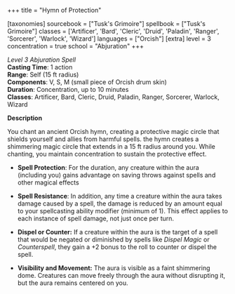 +++
title = "Hymn of Protection"

[taxonomies]
sourcebook = ["Tusk's Grimoire"]
spellbook = ["Tusk's Grimoire"]
classes = ['Artificer', 'Bard', 'Cleric', 'Druid', 'Paladin', 'Ranger', 'Sorcerer', 'Warlock', 'Wizard']
languages = ["Orcish"]
[extra]
level = 3
concentration = true
school = "Abjuration"
+++

*Level 3 Abjuration Spell*  
**Casting Time**: 1 action  
**Range**: Self (15 ft radius)  
**Components**: V, S, M (small piece of Orcish drum skin)  
**Duration**: Concentration, up to 10 minutes  
**Classes**: Artificer, Bard, Cleric, Druid, Paladin, Ranger, Sorcerer, Warlock, Wizard  

**Description**


You chant an ancient Orcish hymn, creating a protective magic circle that shields yourself and allies from harmful spells. the hymn creates a shimmering magic circle that extends in a 15 ft radius around you. While chanting, you maintain concentration to sustain the protective effect.

- **Spell Protection**: For the duration, any creature within the aura (including you) gains advantage on saving throws against spells and other magical effects

- **Spell Resistance**: In addition, any time a creature within the aura takes damage caused by a spell, the damage is reduced by an amount equal to your spellcasting ability modifier (minimum of 1). This effect applies to each instance of spell damage, not just once per turn. 

- **Dispel or Counter:** If a creature within the aura is the target of a spell that would be negated or diminished by spells like _Dispel Magic_ or _Counterspell_, they gain a +2 bonus to the roll to counter or dispel the spell.

- **Visibility and Movement:** The aura is visible as a faint shimmering dome. Creatures can move freely through the aura without disrupting it, but the aura remains centered on you.
